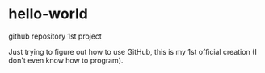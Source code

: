 # hello-world
github repository 1st project

Just trying to figure out how to use GitHub, this is my 1st official creation (I don't even know how to program).
